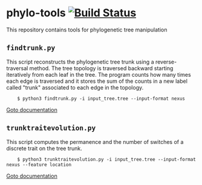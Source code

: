 # phylo-tools [![Build Status](https://travis-ci.org/gattil/phylo-tools.svg?branch=master)](https://travis-ci.org/gattil/phylo-tools)
This repository contains tools for phylogenetic tree manipulation

## `findtrunk.py`

This script reconstructs the phylogenetic tree trunk using a reverse-traversal method. The tree
topology is traversed backward starting iteratively from each leaf in the tree. The program
counts how many times each edge is traversed and it stores the sum of the counts in a new label
called "trunk" associated to each edge in the topology.

        $ python3 findtrunk.py -i input_tree.tree --input-format nexus

[Goto documentation](http://lorenzogatti.me/phylo-tools/findtrunk.m.html)


## `trunktraitevolution.py`

This script computes the permanence and the number of switches of a discrete trait on  the tree
trunk.

        $ python3 trunktraitevolution.py -i input_tree.tree --input-format nexus --feature location

[Goto documentation](http://lorenzogatti.me/phylo-tools/trunktraitevolution.m.html)
